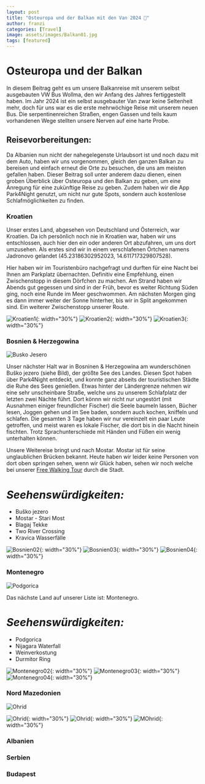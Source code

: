 ```yaml
---
layout: post
title: "Osteuropa und der Balkan mit den Van 2024 🚌"
author: franzi
categories: [Travel]
image: assets/images/Balkan01.jpg
tags: [featured]
---
```


# Osteuropa und der Balkan
In diesem Beitrag geht es um unsere Balkanreise mit unserem selbst ausgebauten VW Bus Wollma, den wir Anfang des Jahres fertiggestellt haben. Im Jahr 2024 ist ein selbst ausgebauter Van zwar keine Seltenheit mehr, doch für uns war es die erste mehrwöchige Reise mit unserem neuen Bus. Die serpentinenreichen Straßen, engen Gassen und teils kaum vorhandenen Wege stellten unsere Nerven auf eine harte Probe.

## Reisevorbereitungen:  
Da Albanien nun nicht der nahegelegenste Urlaubsort ist und noch dazu mit dem Auto, haben wir uns vorgenommen, gleich den ganzen Balkan zu bereisen und einfach erneut die Orte zu besuchen, die uns am meisten gefallen haben. Dieser Beitrag soll unter anderem dazu dienen, einen groben Überblick über Osteuropa und den Balkan zu geben, um eine Anregung für eine zukünftige Reise zu geben. Zudem haben wir die App Park4Night genutzt, um nicht nur gute Spots, sondern auch kostenlose Schlafmöglichkeiten zu finden.


### Kroatien 
Unser erstes Land, abgesehen von Deutschland und Österreich, war Kroatien. Da ich persönlich noch nie in Kroatien war, haben wir uns entschlossen, auch hier den ein oder anderen Ort abzufahren, um uns dort umzusehen. Als erstes sind wir in einem verschlafenen Örtchen namens Jadronovo gelandet (45.23186302952023, 14.611717329807528). 

Hier haben wir im Touristenbüro nachgefragt und durften für eine Nacht bei Ihnen am Parkplatz übernachten. Definitiv eine Empfehlung, einen Zwischenstopp in diesem Dörfchen zu machen. Am Strand haben wir Abends gut gegessen und sind in der Früh, bevor es weiter Richtung Süden ging, noch eine Runde im Meer geschwommen. 
Am nächsten Morgen ging es dann immer weiter der Sonne hinterher, bis wir in Split angekommen sind. Ein weiterer Zwischenstopp unserer Route. 

![Kroatien1](/assets/images/Kroatien1.jpg){: width="30%"}
![Kroatien2](/assets/images/Kroatien2.jpg){: width="30%"}
![Kroatien3](/assets/images/Kroatien3.jpg){: width="30%"}


### Bosnien & Herzegowina 

![Busko Jesero](/assets/images/Bosnien01.jpg)

Unser nächster Halt war in Bosninen & Herzegowina am wunderschönen Buško jezero (siehe Bild), der größte See des Landes. Diesen Spot haben über Park4Night entdeckt, und konnte ganz abseits der touristischen Städte die Ruhe des Sees genießen. Etwas hinter der Ländergrenze nehmen wir eine sehr unscheinbare Straße, welche uns zu unserem Schlafplatz der letzten zwei Nächte führt. Dort könnn wir nicht nur ungestört (mit Ausnahmen einiger freundlicher Fischer) die Seele baumeln lassen, Bücher lesen, Joggen gehen und im See baden, sondern auch kochen, kniffeln und schlafen. Die gesamten 3 Tage haben wir nur vereinzelt ein paar Leute getroffen, und meist waren es lokale Fischer, die dort bis in die Nacht hinein fischten. Trotz Sprachunterschiede mit Händen und Füßen ein wenig unterhalten können.


Unsere Weitereise bringt und nach Mostar. Mostar ist für seine unglaublichen Brücken bekannt. Heute haben wir leider keine Personen von dort oben springen sehen, wenn wir Glück haben, sehen wir noch welche bei unserer <a href="https://www.guruwalk.com/de/walks/34705-shevas-free-walking-tour-durch-mostar-entdecken-sie-die-vergangenheit-verstehen-sie-unsere-gegenwart">Free Walking Tour</a> durch die Stadt. 

# *Seehenswürdigkeiten:*
* Buško jezero
* Mostar - Stari Most
* Blagaj Tekke
* Two River Crossing
* Kravica Wasserfälle


![Bosnien02](/assets/images/Bosnien02.jpg){: width="30%"}
![Bosnien03](/assets/images/Bosnien03.jpg){: width="30%"}
![Bosnien04](/assets/images/Bosnien04.jpg){: width="30%"}

### Montenegro 
![Podgorica](/assets/images/Montenegro01.jpg)

Das nächste Land auf unserer Liste ist: Montenegro.

# *Seehenswürdigkeiten:*
* Podgorica
* Nijagara Waterfall
* Weinverkostung
* Durmitor Ring


![Montenegro02](/assets/images/Montenegro02.jpg){: width="30%"}
![Montenegro03](/assets/images/Montenegro03.jpg){: width="30%"}
![Montenegro04](/assets/images/Montenegro04.jpg){: width="30%"}


### Nord Mazedonien 
![Ohrid](/assets/images/Ohrid01.jpg)


![Ohrid](/assets/images/Ohrid02.jpg){: width="30%"}
![Ohrid](/assets/images/Ohrido03.jpg){: width="30%"}
![MOhrid](/assets/images/Ohrid04.jpg){: width="30%"}

### Albanien 

### Serbien 

### Budapest 
